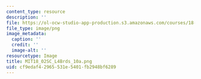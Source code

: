 ```yaml
---
content_type: resource
description: ''
file: https://ol-ocw-studio-app-production.s3.amazonaws.com/courses/18-02sc-multivariable-calculus-fall-2010/cf9edaf42965531e5401fb2948bf6289_MIT18_02SC_L4Brds_10a.png
file_type: image/png
image_metadata:
  caption: ''
  credit: ''
  image-alt: ''
resourcetype: Image
title: MIT18_02SC_L4Brds_10a.png
uid: cf9edaf4-2965-531e-5401-fb2948bf6289
---
```

